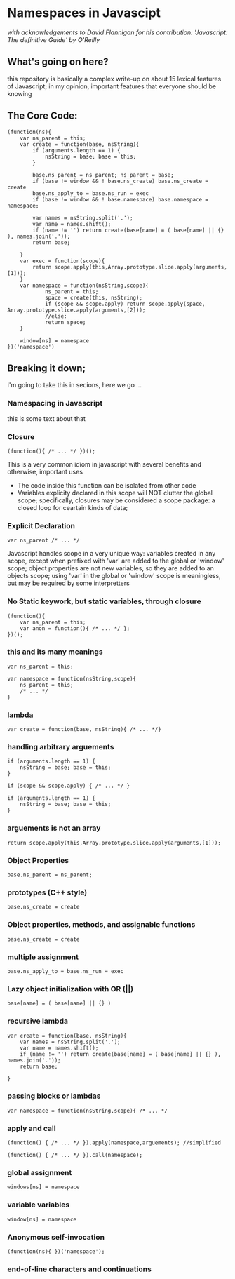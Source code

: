 # Namespaces in Javascipt
*with acknowledgements to David Flannigan for his contribution: 'Javascript: The definitive Guide' by O'Reilly*
## What's going on here?
this repository is basically a complex write-up on about 15 lexical features of Javascript; in my opinion, important features that everyone should be knowing

## The Core Code:

	(function(ns){
		var ns_parent = this;
		var create = function(base, nsString){
			if (arguments.length == 1) {
				nsString = base; base = this;
			}

			base.ns_parent = ns_parent; ns_parent = base;
			if (base != window && ! base.ns_create) base.ns_create = create
			base.ns_apply_to = base.ns_run = exec
			if (base != window && ! base.namespace) base.namespace = namespace;
			
			var names = nsString.split('.');
			var name = names.shift();
			if (name != '') return create(base[name] = ( base[name] || {} ), names.join('.'));
			return base;
			
		}
		var exec = function(scope){
			return scope.apply(this,Array.prototype.slice.apply(arguments,[1]));
		}
		var namespace = function(nsString,scope){
				ns_parent = this;
				space = create(this, nsString);
				if (scope && scope.apply) return scope.apply(space, Array.prototype.slice.apply(arguments,[2]));
				//else: 		
				return space;
		}

		window[ns] = namespace
	})('namespace')

## Breaking it down;
I'm going to take this in secions, here we go ...
### Namespacing in Javascript
this is some text about that
	
### Closure

	(function(){ /* ... */ })();
This is a very common idiom in javascript with several benefits and otherwise, important uses
* The code inside this function can be isolated from other code
* Variables explicity declared in this scope will NOT clutter the global scope;
specifically, closures may be considered a scope package: a closed loop for ceartain kinds of data;

### Explicit Declaration
	var ns_parent /* ... */
Javascript handles scope in a very unique way: variables created in any scope, except when prefixed with 'var' are added to the global or 'window' scope; object properties are not new variables, so they are added to an objects scope; using 'var' in the global or 'window' scope is meaningless, but may be required by some interpretters

### No Static keywork, but static variables, through closure
	(function(){ 
		var ns_parent = this;
		var anon = function(){ /* ... */ };
	})();
### this and its many meanings
	var ns_parent = this;

	var namespace = function(nsString,scope){
		ns_parent = this;
		/* ... */
	}


### lambda
	var create = function(base, nsString){ /* ... */}

### handling arbitrary arguements
	if (arguments.length == 1) {
		nsString = base; base = this;
	}

	if (scope && scope.apply) { /* ... */ }

	if (arguments.length == 1) {
		nsString = base; base = this;
	}

### arguements is not an array 
	return scope.apply(this,Array.prototype.slice.apply(arguments,[1]));

### Object Properties
	base.ns_parent = ns_parent;

### prototypes (C++ style)
	base.ns_create = create

### Object properties, methods, and assignable functions
	base.ns_create = create

### multiple assignment
	base.ns_apply_to = base.ns_run = exec

### Lazy object initialization with OR (||)
	base[name] = ( base[name] || {} )

### recursive lambda
	var create = function(base, nsString){
        var names = nsString.split('.');
        var name = names.shift();
        if (name != '') return create(base[name] = ( base[name] || {} ), names.join('.'));
        return base;

    }

### passing blocks or lambdas
	var namespace = function(nsString,scope){ /* ... */

### apply and call
	(function() { /* ... */ }).apply(namespace,arguements); //simplified

	(function() { /* ... */ }).call(namespace);

### global assignment
	windows[ns] = namespace

### variable variables
	window[ns] = namespace

### Anonymous self-invocation
	(function(ns){ })('namespace');
	
### end-of-line characters and continuations
